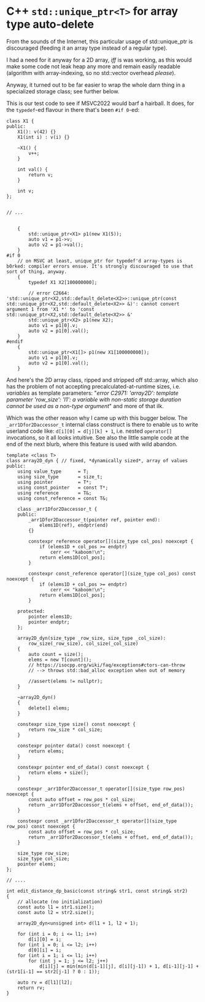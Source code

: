 # C++ `std::unique_ptr<T>` for array type auto-delete

From the sounds of the Internet, this particular usage of std::unique_ptr is discouraged (feeding it an array type instead of a regular type).

I had a need for it anyway for a 2D array, *iff* is was working, as this would make some code not leak heap any more and remain easily readable (algorithm with array-indexing, so no std::vector overhead *please*).

Anyway, it turned out to be far easier to wrap the whole darn thing in a specialized storage class; see further below.

This is our test code to see if MSVC2022 would barf a hairball. It does, for the `typedef`-ed flavour in there that's been `#if 0`-ed:


```
class X1 {
public:
	X1(): v(42) {}
	X1(int i) : v(i) {}

	~X1() {
		v++;
	}

	int val() {
		return v;
	}

	int v;
};


// ...

	
	{
		std::unique_ptr<X1> p1(new X1(5));
		auto v1 = p1->v;
		auto v2 = p1->val();
	}
#if 0
	// on MSVC at least, unique_ptr for typedef'd array-types is b0rked: compiler errors ensue. It's strongly discouraged to use that sort of thing, anyway.
	{
		typedef X1 X2[100000000];

		// error C2664: 'std::unique_ptr<X2,std::default_delete<X2>>::unique_ptr(const std::unique_ptr<X2,std::default_delete<X2>> &)': cannot convert argument 1 from 'X1 *' to 'const std::unique_ptr<X2,std::default_delete<X2>> &'
		std::unique_ptr<X2> p1(new X2);
		auto v1 = p1[0].v;
		auto v2 = p1[0].val();
	}
#endif
	{
		std::unique_ptr<X1[]> p1(new X1[100000000]);
		auto v1 = p1[0].v;
		auto v2 = p1[0].val();
	}
```


And here's the 2D array class, ripped and stripped off std::array, which also has the problem of not accepting precalculated-at-runtime sizes, i.e. *variables* as template parameters: "*error C2971: 'array2D': template parameter 'row_size': 'l1': a variable with non-static storage duration cannot be used as a non-type argument*" and more of that ilk.

Which was the other reason why I came up with this bugger below.
The `_arr1Dfor2Daccessor_t` internal class construct is there to enable us to write userland code like: `d[i][0] = d[j][k] + 1`, i.e. nested `operator[]` invocations, so it all looks intuitive. See also the little sample code at the end of the next blurb, where this feature is used with wild abandon.

```
template <class T>
class array2D_dyn { // fixed, *dynamically sized*, array of values
public:
	using value_type      = T;
	using size_type       = size_t;
	using pointer         = T*;
	using const_pointer   = const T*;
	using reference       = T&;
	using const_reference = const T&;

	class _arr1Dfor2Daccessor_t {
	public:
		_arr1Dfor2Daccessor_t(pointer ref, pointer end):
			elems1D(ref), endptr(end)
		{}

		constexpr reference operator[](size_type col_pos) noexcept {
			if (elems1D + col_pos >= endptr)
				cerr << "kaboom!\n";
			return elems1D[col_pos];
		}

		constexpr const_reference operator[](size_type col_pos) const noexcept {
			if (elems1D + col_pos >= endptr)
				cerr << "kaboom!\n";
			return elems1D[col_pos];
		}

	protected:
		pointer elems1D;
		pointer endptr;
	};

	array2D_dyn(size_type _row_size, size_type _col_size):
		row_size(_row_size), col_size(_col_size)
	{
		auto count = size();
		elems = new T[count]();
		// https://isocpp.org/wiki/faq/exceptions#ctors-can-throw
		// --> throws std::bad_alloc exception when out of memory
		
		//assert(elems != nullptr);
	}

	~array2D_dyn()
	{
		delete[] elems;
	}

	constexpr size_type size() const noexcept {
		return row_size * col_size;
	}

	constexpr pointer data() const noexcept {
		return elems;
	}

	constexpr pointer end_of_data() const noexcept {
		return elems + size();
	}

	constexpr _arr1Dfor2Daccessor_t operator[](size_type row_pos) noexcept {
		const auto offset = row_pos * col_size;
		return _arr1Dfor2Daccessor_t(elems + offset, end_of_data());
	}

	constexpr const _arr1Dfor2Daccessor_t operator[](size_type row_pos) const noexcept {
		const auto offset = row_pos * col_size;
		return _arr1Dfor2Daccessor_t(elems + offset, end_of_data());
	}

	size_type row_size;
	size_type col_size;
	pointer elems;
};

// ....

int edit_distance_dp_basic(const string& str1, const string& str2)
{
	// allocate (no initialization)
	const auto l1 = str1.size();
	const auto l2 = str2.size();

	array2D_dyn<unsigned int> d(l1 + 1, l2 + 1);

	for (int i = 0; i <= l1; i++)
		d[i][0] = i;
    for (int i = 0; i <= l2; i++) 
		d[0][i] = i;
    for (int i = 1; i <= l1; i++)
        for (int j = 1; j <= l2; j++)
            d[i][j] = min(min(d[i-1][j], d[i][j-1]) + 1, d[i-1][j-1] + (str1[i-1] == str2[j-1] ? 0 : 1));

    auto rv = d[l1][l2];
	return rv;
} 

```
